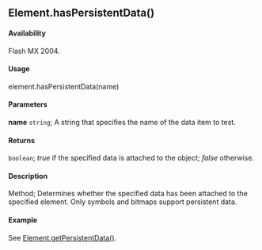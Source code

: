 ## Element.hasPersistentData()

#### Availability

Flash MX 2004.

#### Usage

element.hasPersistentData(name)

#### Parameters

**name** `string`; A string that specifies the name of the data item to test.

#### Returns

`boolean`; *true* if the specified data is attached to the object; *false* otherwise.

#### Description

Method; Determines whether the specified data has been attached to the specified element. Only symbols and bitmaps support persistent data.

#### Example

See [Element.getPersistentData()](../Element_object/Element2.md).
